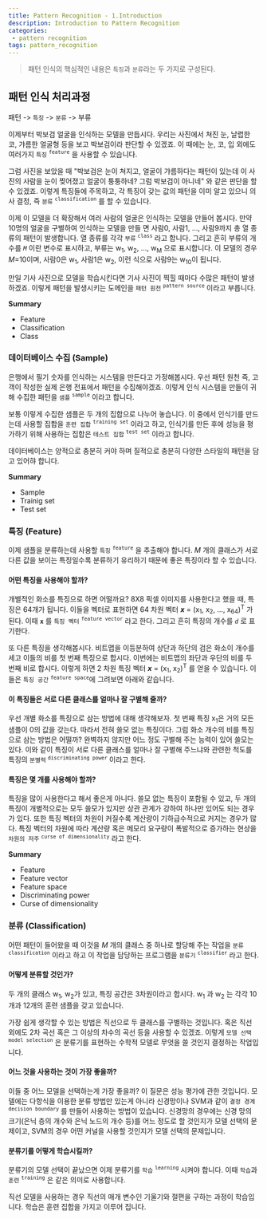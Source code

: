 ```yaml
---
title: Pattern Recognition - 1.Introduction
description: Introduction to Pattern Recognition
categories:
 - pattern recognition
tags: pattern_recognition
---
```


> 패턴 인식의 핵심적인 내용은 `특징`과 `분류`라는 두 가지로 구성된다.

## 패턴 인식 처리과정
패턴 -> `특징` -> `분류` -> 부류

이제부터 박보검 얼굴을 인식하는 모델을 만듭시다. 우리는 사진에서 쳐진 눈, 날렵한 코, 갸름한 얼굴형 등을 보고 박보검이라 판단할 수 있겠죠. 이 때에는 눈, 코, 입 외에도 여러가지 `특징` <sup>`feature`</sup> 을 사용할 수 있습니다.


그럼 사진을 보았을 때 "박보검은 눈이 쳐지고, 얼굴이 갸름하다는 패턴이 있는데 이 사진의 사람을 눈이 찢어졌고 얼굴이 퉁퉁하네? 그럼 박보검이 아니네" 와 같은 판단을 할 수 있겠죠. 이렇게 특징들에 주목하고, 각 특징이 갖는 값의  패턴을 이미 알고 있으니 의사 결정, 즉 `분류` <sup>`classification`</sup> 를 할 수 있습니다.


이제 이 모델을 더 확장해서 여러 사람의 얼굴은 인식하는 모델을 만들어 봅시다. 만약 10명의 얼굴을 구별하여 인식하는 모델을 만들 면 사람0, 사람1, ..., 사람9까지 총 열 종류의 패턴이 발생합니다. 열 종류를 각각 `부류` <sup>`class`</sup> 라고 합니다. 그리고 흔히 부류의 개수를 *`M`* 이란 변수로 표시하고, 부류는 w<sub>1</sub>, w<sub>2</sub>, ..., w<sub>M</sub> 으로 표시합니다. 이 모델의 경우 *M*=10이며, 사람0은 w<sub>1</sub>, 사람1은 w<sub>2</sub>, 이런 식으로 사람9는 w<sub>10</sub>이 됩니다.


만일 기사 사진으로 모델을 학습시킨다면 기사 사진이 찍힐 때마다 수많은 패턴이 발생하겠죠. 이렇게 패턴을 발생시키는 도메인을 `패턴 원천` <sup>`pattern source`</sup> 이라고 부릅니다.


**Summary**
- Feature
- Classification
- Class


### 데이터베이스 수집 (Sample)
은행에서 필기 숫자를 인식하는 시스템을 만든다고 가정해봅시다. 우선 패턴 원천 즉, 고객이 작성한 실제 은행 전표에서 패턴을 수집해야겠죠. 이렇게 인식 시스템을 만들이 귀해 수집한 패턴을 `샘플` <sup>`sample`</sup> 이라고 합니다.


보통 이렇게 수집한 샘플은 두 개의 집합으로 나누어 놓습니다. 이 중에서 인식기를 만드는데 사용할 집합을 `훈련 집합` <sup>`training set`</sup> 이라고 하고, 인식기를 만든 후에 성능을 평가하기 위해 사용하는 집합은 `테스트 집합` <sup>`test set`</sup> 이라고 합니다.


데이터베이스는 양적으로 충분히 커야 하며 질적으로 충분히 다양한 스타일의 패턴을 담고 있어햐 합니다.

**Summary**
- Sample
- Trainig set
- Test set

### 특징 (Feature)
이제 샘플을 분류하는데 사용할 `특징` <sup>`feature`</sup> 을 추출해야 합니다. *M* 개의 클래스가 서로 다른 값을 보이는 특징일수록 분류하기 유리하기 때문에 좋은 특징이라 할 수 있습니다.

#### 어떤 특징을 사용해야 할까?
개별적인 화소를 특징으로 하면 어떨까요? 8X8 픽셀 이미지를 사용한다고 했을 때, 특징은 64개가 됩니다. 이들을 벡터로 표현하면 64 차원 벡터 ***x*** = (x<sub>1</sub>, x<sub>2</sub>, ..., x<sub>64</sub>)<sup>T</sup> 가 된다. 이때 **`x`** 를 `특징 벡터` <sup>`feature vector`</sup> 라고 한다. 그리고 흔히 특징의 개수를 *`d`* 로 표기한다.

또 다른 특징을 생각해봅시다. 비트맵을 이등분하여 상단과 하단의 검은 화소이 개수를 세고 이들의 비를 첫 번째 특징으로 합시다. 이번에는 비트맵의 좌단과 우단의 비를 두 번째 비로 합시다. 이렇게 하면 2 차원 특징 벡터  ***x*** = (x<sub>1</sub>, x<sub>2</sub>)<sup>T</sup> 를 얻을 수 있습니다. 이들은 `특징 공간` <sup>`feature space`</sup>에 그려보면 아래와 같습니다.


#### 이 특징들은 서로 다른 클래스를 얼마나 잘 구별해 줄까?
우선 개별 화소를 특징으로 삼는 방법에 대해 생각해보자. 첫 번째 특징 x<sub>1</sub>은 거의 모든 샘플이 0의 값을 갖는다. 따라서 전혀 쓸모 없는 특징이다. 그럼 화소 개수의 비를 특징으로 삼는 방법은 어떨까? 완벽하지 않지만 어느 정도 구별해 주는 능력이 있어 쓸모는 있다. 이와 같이 특징이 서로 다른 클래스를 얼마나 잘 구별해 주느냐와 관련한 척도를 특징의 `분별력` <sup>`discriminating power`</sup> 이라고 한다.


#### 특징은 몇 개를 사용해야 할까?
특징을 많이 사용한다고 해서 좋은게 아니다. 쓸모 없는 특징이 포함될 수 있고, 두 개의 특징이 개별적으로는 모두 쓸모가 있지만 상관 관계가 강하여 하나만 있어도 되는 경우가 있다. 또한 특징 벡터의 차원이 커질수록 계산량이 기하급수적으로 커지는 경우가 많다. 특징 벡터의 차원에 따라 계산량 혹은 메모리 요구량이 폭발적으로 증가하는 현상을 `차원의 저주` <sup>`curse of dimensionality`</sup> 라고 한다.

**Summary**
- Feature
- Feature vector
- Feature space
- Discriminating power
- Curse of dimensionality




### 분류 (Classification)
어떤 패턴이 들어왔을 때 이것을 *M* 개의 클래스 중 하나로 할당해 주는 작업을 `분류` <sup>`classification`</sup> 이라고 하고 이 작업을 담당하는 프로그램을 `분류기` <sup>`classifier`</sup> 라고 한다.

#### 어떻게 분류할 것인가?
두 개의 클래스 w<sub>1</sub>, w<sub>2</sub>가 있고, 특징 공간은 3차원이라고 합시다. w<sub>1</sub> 과 w<sub>2</sub> 는 각각 10개과 12개의 훈련 샘플을 갖고 있습니다.

가장 쉽게 생각할 수 있는 방법은 직선으로 두 클래스를 구별하는 것입니다. 혹은 직선 외에도 2차 곡선 혹은 그 이상의 차수의 곡선 등을 사용할 수 있겠죠. 이렇게 `모델 선택` <sup>`model selection`</sup> 은 분류기를 표현하는 수학적 모델로 무엇을 쓸 것인지 결정하는 작업입니다.


#### 어느 것을 사용하는 것이 가장 좋을까?
이들 중 어느 모델을 선택하는게 가장 좋을까? 이 질문은 성능 평가에 관한 것입니다. 모델에는 다항식을 이용한 분류 방법만 있는게 아니라 신경망이나 SVM과 같이 `결정 경계` <sup>`decision boundary`</sup> 를 만들어 사용하는 방법이 있습니다. 신경망의 경우에는 신경 망의 크기(은닉 층의 개수와 은닉 노드의 개수 등)를 어느 정도로 할 것인지가 모델 선택의 문제이고, SVM의 경우 어떤 커널을 사용할 것인지가 모델 선택의 문제입니다.


#### 분류기를 어떻게 학습시킬까?
분류기의 모델 선택이 끝났으면 이제 분류기를 `학습` <sup>`learning`</sup> 시켜야 합니다. 이때 `학습`과 `훈련` <sup>`training`</sup> 은 같은 의미로 사용합니다.

직선 모델을 사용하는 경우 직선의 매개 변수인 기울기와 절편을 구하는 과정이 학습입니다. 학습은 훈련 집합을 가지고 이루어 집니다. 